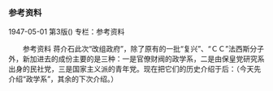 ### 参考资料

1947-05-01
第3版()
专栏：参考资料

　　参考资料
    蒋介石此次“改组政府”，除了原有的一批“复兴”、“ＣＣ”法西斯分子外，新加进去的成份主要的是三种：一是官僚财阀的政学系，二是由保皇党研究系出身的民社党，三是国家主义派的青年党。现在把它们的历史介绍于后：（今天先介绍“政学系”，其余的下次介绍。）
